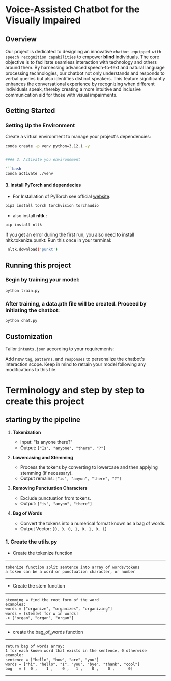 # Voice-Assisted Chatbot for the Visually Impaired

## Overview

Our project is dedicated to designing an innovative `chatbot equipped with speech recognition capabilities` to empower **blind** individuals. The core objective is to facilitate seamless interaction with technology and others around them. By harnessing advanced speech-to-text and natural language processing technologies, our chatbot not only understands and responds to verbal queries but also identifies distinct speakers. This feature significantly enhances the conversational experience by recognizing when different individuals speak, thereby creating a more intuitive and inclusive communication aid for those with visual impairments.


## Getting Started

### Setting Up the Environment

Create a virtual environment to manage your project's dependencies:

```bash
conda create -p venv python=3.12.1 -y


#### 2. Activate you environement

```bash
conda activate ./venv

```

#### 3. install PyTorch and dependecies 

- For Installation of PyTorch see official [website](https://pytorch.org/).

```python
pip3 install torch torchvision torchaudio
```
- also install **nltk** :

```bash	
pip install nltk
```
If you get an error during the first run, you also need to install nltk.tokenize.punkt: Run this once in your terminal:

``` bash
 nltk.download('punkt')
 ```
## Running this project

### Begin by training your model:

```bash
python train.py
```

### After training, a data.pth file will be created. Proceed by initiating the chatbot:


```bash
python chat.py
```

## Customization

Tailor `intents.json` according to your requirements:

Add new `tag`, `patterns`, and `responses` to personalize the chatbot's interaction scope. Keep in mind to retrain your model following any modifications to this file.



# Terminology and step by step to create this project

## starting by the pipeline

1. **Tokenization**
   - Input: "Is anyone there?"
   - Output: `["Is", "anyone", "there", "?"]`

2. **Lowercasing and Stemming**
   - Process the tokens by converting to lowercase and then applying stemming (if necessary).
   - Output remains: `["is", "anyon", "there", "?"]` 

3. **Removing Punctuation Characters**
   - Exclude punctuation from tokens.
   - Output: `["is", "anyon", "there"]`

4. **Bag of Words**
   - Convert the tokens into a numerical format known as a bag of words.
   - Output Vector: `[0, 0, 0, 1, 0, 1, 0, 1]`


### 1. Create the utils.py

- Create the tokenize function 

***  
    tokenize function split sentence into array of words/tokens
    a token can be a word or punctuation character, or number
***

- Create the stem function

***
    stemming = find the root form of the word
    examples:
    words = ["organize", "organizes", "organizing"]
    words = [stem(w) for w in words]
    -> ["organ", "organ", "organ"]
***


- create the bag_of_words function 

***
    return bag of words array:
    1 for each known word that exists in the sentence, 0 otherwise
    example:
    sentence = ["hello", "how", "are", "you"]
    words = ["hi", "hello", "I", "you", "bye", "thank", "cool"]
    bog   = [  0 ,    1 ,    0 ,   1 ,    0 ,    0 ,      0]
***
